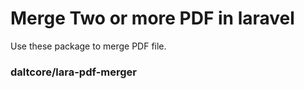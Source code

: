 # Merge Two or more PDF in laravel

Use these package to merge PDF file.
  ### daltcore/lara-pdf-merger
